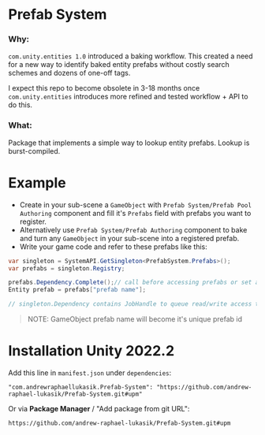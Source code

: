 # Prefab System

### Why:

`com.unity.entities 1.0` introduced a baking workflow. This created a need for a new way to identify baked entity prefabs without costly search schemes and dozens of one-off tags.

I expect this repo to become obsolete in 3-18 months once `com.unity.entities` introduces more refined and tested workflow + API to do this.

### What:

Package that implements a simple way to lookup entity prefabs. Lookup is burst-compiled.

# Example
- Create in your sub-scene a `GameObject` with `Prefab System/Prefab Pool Authoring` component and fill it's `Prefabs` field with prefabs you want to register.
- Alternatively use `Prefab System/Prefab Authoring` component to bake and turn any `GameObject` in your sub-scene into a registered prefab.
- Write your game code and refer to these prefabs like this:
```csharp
var singleton = SystemAPI.GetSingleton<PrefabSystem.Prefabs>();
var prefabs = singleton.Registry;

prefabs.Dependency.Complete();// call before accessing prefabs or set as dependency
Entity prefab = prefabs["prefab name"];

// singleton.Dependency contains JobHandle to queue read/write access to singleton.Registry
```
> NOTE: GameObject prefab name will become it's unique prefab id

# Installation Unity 2022.2
Add this line in `manifest.json` under `dependencies`:
```
"com.andrewraphaellukasik.Prefab-System": "https://github.com/andrew-raphael-lukasik/Prefab-System.git#upm"
```
Or via **Package Manager** / "Add package from git URL":
```
https://github.com/andrew-raphael-lukasik/Prefab-System.git#upm
```
